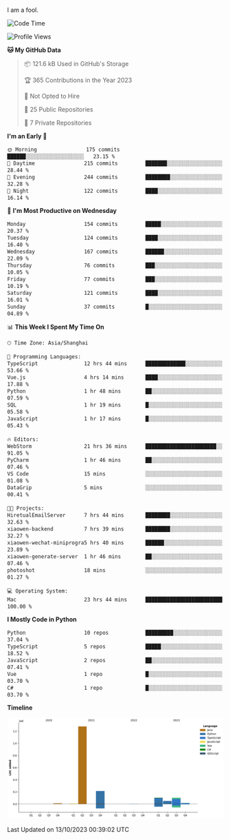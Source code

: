 I am a fool.

<!--START_SECTION:waka-->
![Code Time](http://img.shields.io/badge/Code%20Time-770%20hrs%2047%20mins-blue)

![Profile Views](http://img.shields.io/badge/Profile%20Views-0-blue)

**🐱 My GitHub Data** 

> 📦 121.6 kB Used in GitHub's Storage 
 > 
> 🏆 365 Contributions in the Year 2023
 > 
> 🚫 Not Opted to Hire
 > 
> 📜 25 Public Repositories 
 > 
> 🔑 7 Private Repositories 
 > 
**I'm an Early 🐤** 

```text
🌞 Morning                175 commits         ██████░░░░░░░░░░░░░░░░░░░   23.15 % 
🌆 Daytime                215 commits         ███████░░░░░░░░░░░░░░░░░░   28.44 % 
🌃 Evening                244 commits         ████████░░░░░░░░░░░░░░░░░   32.28 % 
🌙 Night                  122 commits         ████░░░░░░░░░░░░░░░░░░░░░   16.14 % 
```
📅 **I'm Most Productive on Wednesday** 

```text
Monday                   154 commits         █████░░░░░░░░░░░░░░░░░░░░   20.37 % 
Tuesday                  124 commits         ████░░░░░░░░░░░░░░░░░░░░░   16.40 % 
Wednesday                167 commits         ██████░░░░░░░░░░░░░░░░░░░   22.09 % 
Thursday                 76 commits          ███░░░░░░░░░░░░░░░░░░░░░░   10.05 % 
Friday                   77 commits          ███░░░░░░░░░░░░░░░░░░░░░░   10.19 % 
Saturday                 121 commits         ████░░░░░░░░░░░░░░░░░░░░░   16.01 % 
Sunday                   37 commits          █░░░░░░░░░░░░░░░░░░░░░░░░   04.89 % 
```


📊 **This Week I Spent My Time On** 

```text
🕑︎ Time Zone: Asia/Shanghai

💬 Programming Languages: 
TypeScript               12 hrs 44 mins      █████████████░░░░░░░░░░░░   53.66 % 
Vue.js                   4 hrs 14 mins       ████░░░░░░░░░░░░░░░░░░░░░   17.88 % 
Python                   1 hr 48 mins        ██░░░░░░░░░░░░░░░░░░░░░░░   07.59 % 
SQL                      1 hr 19 mins        █░░░░░░░░░░░░░░░░░░░░░░░░   05.58 % 
JavaScript               1 hr 17 mins        █░░░░░░░░░░░░░░░░░░░░░░░░   05.43 % 

🔥 Editors: 
WebStorm                 21 hrs 36 mins      ███████████████████████░░   91.05 % 
PyCharm                  1 hr 46 mins        ██░░░░░░░░░░░░░░░░░░░░░░░   07.46 % 
VS Code                  15 mins             ░░░░░░░░░░░░░░░░░░░░░░░░░   01.08 % 
DataGrip                 5 mins              ░░░░░░░░░░░░░░░░░░░░░░░░░   00.41 % 

🐱‍💻 Projects: 
HiretualEmailServer      7 hrs 44 mins       ████████░░░░░░░░░░░░░░░░░   32.63 % 
xiaowen-backend          7 hrs 39 mins       ████████░░░░░░░░░░░░░░░░░   32.27 % 
xiaowen-wechat-miniprogra5 hrs 40 mins       ██████░░░░░░░░░░░░░░░░░░░   23.89 % 
xiaowen-generate-server  1 hr 46 mins        ██░░░░░░░░░░░░░░░░░░░░░░░   07.46 % 
photoshot                18 mins             ░░░░░░░░░░░░░░░░░░░░░░░░░   01.27 % 

💻 Operating System: 
Mac                      23 hrs 44 mins      █████████████████████████   100.00 % 
```

**I Mostly Code in Python** 

```text
Python                   10 repos            █████████░░░░░░░░░░░░░░░░   37.04 % 
TypeScript               5 repos             █████░░░░░░░░░░░░░░░░░░░░   18.52 % 
JavaScript               2 repos             ██░░░░░░░░░░░░░░░░░░░░░░░   07.41 % 
Vue                      1 repo              █░░░░░░░░░░░░░░░░░░░░░░░░   03.70 % 
C#                       1 repo              █░░░░░░░░░░░░░░░░░░░░░░░░   03.70 % 
```



**Timeline**

![Lines of Code chart](https://raw.githubusercontent.com/VeejaLiu/VeejaLiu/master/assets/bar_graph.png)


 Last Updated on 13/10/2023 00:39:02 UTC
<!--END_SECTION:waka-->
